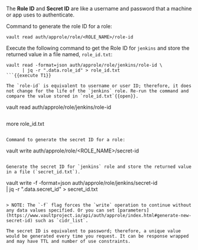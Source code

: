 The **Role ID** and **Secret ID** are like a username and password that a machine or app uses to authenticate.

Command to generate the role ID for a role:

```
vault read auth/approle/role/<ROLE_NAME>/role-id
```

Execute the following command to get the Role ID for `jenkins` and store the returned value in a file named, `role_id.txt`:

```
vault read -format=json auth/approle/role/jenkins/role-id \
      | jq -r ".data.role_id" > role_id.txt
```{{execute T1}}

The `role-id` is equivalent to username or user ID; therefore, it does not change for the life of the `jenkins` role. Re-run the command and compare the value stored in `role_id.txt`{{open}}.

```
vault read auth/approle/role/jenkins/role-id
```{{execute T1}}

```
more role_id.txt
```{{execute T1}}

Command to generate the secret ID for a role:

```
vault write auth/approle/role/<ROLE_NAME>/secret-id
```

Generate the secret ID for `jenkins` role and store the returned value in a file (`secret_id.txt`).

```
vault write -f -format=json auth/approle/role/jenkins/secret-id \
      | jq -r ".data.secret_id" > secret_id.txt
```{{execute T1}}

> NOTE: The `-f` flag forces the `write` operation to continue without any data values specified. Or you can set [parameters](https://www.vaultproject.io/api/auth/approle/index.html#generate-new-secret-id) such as `cidr_list`.

The secret ID is equivalent to password; therefore, a unique value would be generated every time you request. It can be response wrapped and may have TTL and number of use constraints.
